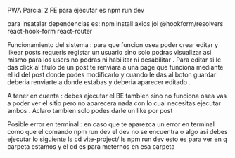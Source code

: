 PWA Parcial 2 FE
 para ejecutar es npm run dev

 para insatalar dependencias es:
 npm install 
 axios 
 joi 
 @hookform/resolvers 
 react-hook-form 
 react-router

 Funcionamiento del sistema :
 para que funcion osea poder crear editar y likear posts requeris registar un usuario sino solo podras visualizar  asi mismo para los users no podras ni habilitar ni desabilitar 
 . Para editar si le das click al titulo de un post te renviara a una page que funciona mediante el id del post donde podes modificarlo  y cuando le das al boton guardar deberia renviarte a donde estabas y deberia aparecer editado .

 A tener en cuenta : debes ejecutar el BE tambien sino no funciona osea vas a poder ver el sitio pero no aparecera nada con lo cual necesitas ejecutar ambos . Aclaro tambien solo podes darle un like por post

 Posible error en terminal : en caso que te aparezca un error en terminal  como que el comando npm run dev el dev no se encuentra o algo asi debes ejecutar lo siguiente
  ls
  cd vite-project/
  ls
  npm run dev
  esto es para ver en q carpeta estamos y el cd es para meternos en esa carpeta 

